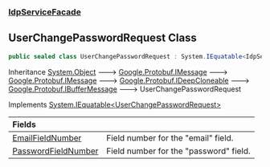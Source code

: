 ### [IdpServiceFacade](../index.md 'IdpServiceFacade')

## UserChangePasswordRequest Class

```csharp
public sealed class UserChangePasswordRequest : System.IEquatable<IdpServiceFacade.UserChangePasswordRequest>
```

Inheritance [System\.Object](https://learn.microsoft.com/en-us/dotnet/api/system.object 'System\.Object') &#129106; [Google\.Protobuf\.IMessage](https://learn.microsoft.com/en-us/dotnet/api/google.protobuf.imessage 'Google\.Protobuf\.IMessage') &#129106; [Google\.Protobuf\.IMessage](https://learn.microsoft.com/en-us/dotnet/api/google.protobuf.imessage 'Google\.Protobuf\.IMessage') &#129106; [Google\.Protobuf\.IDeepCloneable](https://learn.microsoft.com/en-us/dotnet/api/google.protobuf.ideepcloneable 'Google\.Protobuf\.IDeepCloneable') &#129106; [Google\.Protobuf\.IBufferMessage](https://learn.microsoft.com/en-us/dotnet/api/google.protobuf.ibuffermessage 'Google\.Protobuf\.IBufferMessage') &#129106; UserChangePasswordRequest

Implements [System\.IEquatable&lt;](https://learn.microsoft.com/en-us/dotnet/api/system.iequatable-1 'System\.IEquatable\`1')[UserChangePasswordRequest](index.md 'IdpServiceFacade\.UserChangePasswordRequest')[&gt;](https://learn.microsoft.com/en-us/dotnet/api/system.iequatable-1 'System\.IEquatable\`1')

| Fields | |
| :--- | :--- |
| [EmailFieldNumber](EmailFieldNumber.md 'IdpServiceFacade\.UserChangePasswordRequest\.EmailFieldNumber') | Field number for the "email" field\. |
| [PasswordFieldNumber](PasswordFieldNumber.md 'IdpServiceFacade\.UserChangePasswordRequest\.PasswordFieldNumber') | Field number for the "password" field\. |
